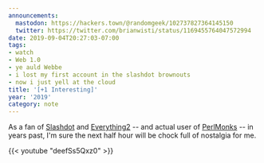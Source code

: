 ```yaml
---
announcements:
  mastodon: https://hackers.town/@randomgeek/102737827364145150
  twitter: https://twitter.com/brianwisti/status/1169455764047572994
date: 2019-09-04T20:27:03-07:00
tags:
- watch
- Web 1.0
- ye auld Webbe
- i lost my first account in the slashdot brownouts
- now i just yell at the cloud
title: '[+1 Interesting]'
year: '2019'
category: note
---
```


As a fan of [Slashdot](https://slashdot.org) and [Everything2](https://everything2.com/) -- and
actual user of [PerlMonks](https://perlmonks.org/) -- in years past, I'm sure the next half hour will be chock full of
nostalgia for me.

{{< youtube "deefSs5Qxz0" >}}
